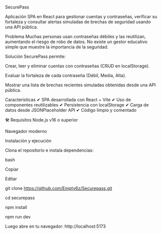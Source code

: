 SecurePass

Aplicación SPA en React para gestionar cuentas y contraseñas, verificar su fortaleza y consultar alertas simuladas de brechas de seguridad usando una API pública.

Problema
Muchas personas usan contraseñas débiles y las reutilizan, aumentando el riesgo de robo de datos. No existe un gestor educativo simple que muestre la importancia de la seguridad.

Solución
SecurePass permite:

Crear, leer y eliminar cuentas con contraseñas (CRUD en localStorage).

Evaluar la fortaleza de cada contraseña (Débil, Media, Alta).

Mostrar una lista de brechas recientes simuladas obtenidas desde una API pública.

Características
✔ SPA desarrollada con React + Vite
✔ Uso de componentes reutilizables
✔ Persistencia con localStorage
✔ Carga de datos desde JSONPlaceholder API
✔ Código limpio y comentado

🛠 Requisitos
Node.js v16 o superior

Navegador moderno

Instalación y ejecución

Clona el repositorio e instala dependencias:

bash

Copiar

Editar

git clone https://github.com/Empty6z/Securepass.git

cd securepass

npm install

npm run dev

Luego abre en tu navegador:
http://localhost:5173

